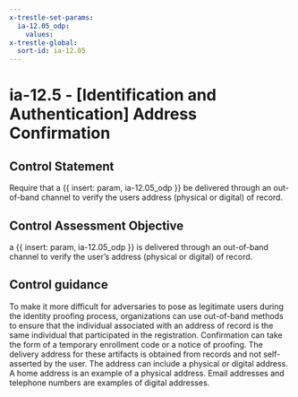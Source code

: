 ```yaml
---
x-trestle-set-params:
  ia-12.05_odp:
    values:
x-trestle-global:
  sort-id: ia-12.05
---
```


# ia-12.5 - \[Identification and Authentication\] Address Confirmation

## Control Statement

Require that a {{ insert: param, ia-12.05_odp }} be delivered through an out-of-band channel to verify the users address (physical or digital) of record.

## Control Assessment Objective

a {{ insert: param, ia-12.05_odp }} is delivered through an out-of-band channel to verify the user’s address (physical or digital) of record.

## Control guidance

To make it more difficult for adversaries to pose as legitimate users during the identity proofing process, organizations can use out-of-band methods to ensure that the individual associated with an address of record is the same individual that participated in the registration. Confirmation can take the form of a temporary enrollment code or a notice of proofing. The delivery address for these artifacts is obtained from records and not self-asserted by the user. The address can include a physical or digital address. A home address is an example of a physical address. Email addresses and telephone numbers are examples of digital addresses.
